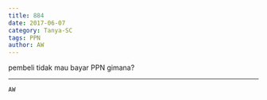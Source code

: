 ```yaml
---
title: 884
date: 2017-06-07
category: Tanya-SC
tags: PPN
author: AW
---
```


pembeli tidak mau bayar PPN gimana?

---



`AW`
